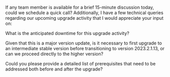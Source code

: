 If any team member is available for a brief 15-minute discussion today, could we schedule a quick call? Additionally, I have a few technical queries regarding our upcoming upgrade activity that I would appreciate your input on:

What is the anticipated downtime for this upgrade activity?

Given that this is a major version update, is it necessary to first upgrade to an intermediate stable version before transitioning to version 2023.2.1.13, or can we proceed directly to the higher version?

Could you please provide a detailed list of prerequisites that need to be addressed both before and after the upgrade?

